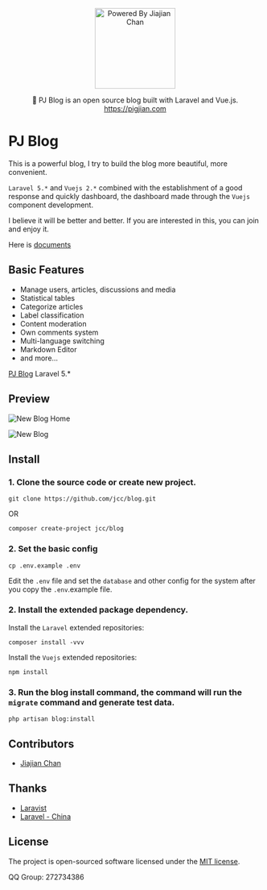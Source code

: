 <p align="center">
<a href="https://pigjian.com/">
<img src="https://pigjian.com/uploads/Logo.png" alt="Powered By Jiajian Chan" width="160">
</a>
</p>

<p align="center">🎈 PJ Blog is an open source blog built with Laravel and Vue.js. <a href="https://pigjian.com">https://pigjian.com</a></p>

# PJ Blog

This is a powerful blog, I try to build the blog more beautiful, more convenient. 

`Laravel 5.*` and `Vuejs 2.*` combined with the establishment of a good response and quickly dashboard, the dashboard made through the `Vuejs` component development.

I believe it will be better and better. If you are interested in this, you can join and enjoy it.

Here is [documents](https://manual.pigjian.com/)

## Basic Features

- Manage users, articles, discussions and media
- Statistical tables
- Categorize articles
- Label classification
- Content moderation
- Own comments system
- Multi-language switching
- Markdown Editor
- and more...

[PJ Blog](https://github.com/jcc/blog) Laravel 5.*

## Preview

![New Blog Home](https://pigjian.com/uploads/post_img/2016-12-27/blog.jpeg)

![New Blog](https://pigjian.com/uploads/post_img/2016-12-27/newblog2.jpeg)

## Install

### 1. Clone the source code or create new project.

```shell
git clone https://github.com/jcc/blog.git
```

OR

```shell
composer create-project jcc/blog
```

### 2. Set the basic config

```shell
cp .env.example .env
```

Edit the `.env` file and set the `database` and other config for the system after you copy the `.env`.example file.

### 2. Install the extended package dependency.

Install the `Laravel` extended repositories: 

```shell
composer install -vvv
```

Install the `Vuejs` extended repositories: 

```shel
npm install
```

### 3. Run the blog install command, the command will run the `migrate` command and generate test data.

```shell
php artisan blog:install
```

## Contributors

- [Jiajian Chan](http://github.com/jcc)

## Thanks

- [Laravist](https://www.laravist.com/)
- [Laravel - China](https://laravel-china.org/)

## License

The project is open-sourced software licensed under the [MIT license](http://opensource.org/licenses/MIT).

QQ Group: 272734386